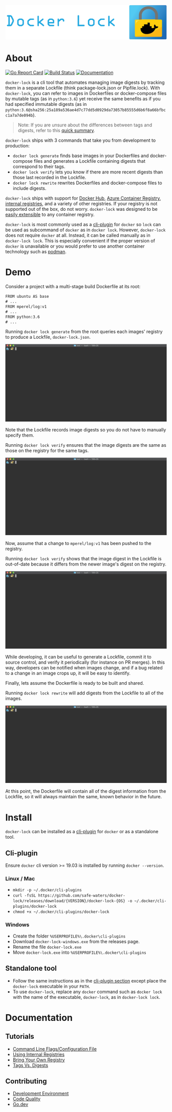 ![Docker-Lock-Banner](./static/readme-banner.png)
# About
[![Go Report Card](https://goreportcard.com/badge/github.com/safe-waters/docker-lock)](https://goreportcard.com/report/github.com/safe-waters/docker-lock)
[![Build Status](https://dev.azure.com/michaelsethperel/docker-lock/_apis/build/status/michaelperel.docker-lock?branchName=master)](https://dev.azure.com/michaelsethperel/docker-lock/_build?definitionId=4&branchName=master)
[![Documentation](https://img.shields.io/badge/go.dev-reference-007d9c?logo=go&logoColor=white&style=flat-square)](https://pkg.go.dev/github.com/safe-waters/docker-lock)

`docker-lock` is a cli tool that automates managing image digests by tracking
them in a separate Lockfile (think package-lock.json or Pipfile.lock). With
`docker-lock`, you can refer to images in Dockerfiles or 
docker-compose files by mutable tags (as in `python:3.6`) yet receive the same 
benefits as if you had specified immutable digests (as in `python:3.6@sha256:25a189a536ae4d7c77dd5d0929da73057b85555d6b6f8a66bfbcc1a7a7de094b`).

> Note: If you are unsure about the differences between tags and digests,
refer to this [quick summary](./docs/tutorials/tags-vs-digests.md).

`docker-lock` ships with 3 commands that take you from development 
to production:

* `docker lock generate` finds base images in your Dockerfiles and docker-compose
files and generates a Lockfile containing digests that correspond to their tags.
* `docker lock verify` lets you know if there are more recent digests 
than those last recorded in the Lockfile.
* `docker lock rewrite` rewrites Dockerfiles and docker-compose files 
to include digests.

`docker-lock` ships with support for [Docker Hub](https://hub.docker.com/),
[Azure Container Registry](https://azure.microsoft.com/en-us/services/container-registry/),
[internal registries](https://docs.docker.com/registry/deploying/),
and a variety of other registries. If your registry is not supported
out of the box, do not worry. `docker-lock` was designed to be
[easily extensible](./docs/tutorials/bring-your-own-registry.md) to any
container registry.

`docker-lock` is most commonly used as a
[cli-plugin](https://github.com/docker/cli/issues/1534) for `docker` so `lock`
can be used as subcommand of `docker` as in `docker lock`. However,
`docker-lock` does not require `docker` at all. Instead, it can be called
manually as in `docker-lock lock`. This is especially convenient if the proper
version of `docker` is unavailable or you would prefer to use another
container technology such as [podman](https://podman.io/).

# Demo
Consider a project with a multi-stage build Dockerfile at its root:
```
FROM ubuntu AS base
# ...
FROM mperel/log:v1
# ...
FROM python:3.6
# ...
```
Running `docker lock generate` from the root queries each images' 
registry to produce a Lockfile, `docker-lock.json`.

![Generate GIF](gifs/generate.gif)

Note that the Lockfile records image digests so you do not have to 
manually specify them.

Running `docker lock verify` ensures that the image digests are the 
same as those on the registry for the same tags.

![Verify Success GIF](gifs/verify_success.gif)

Now, assume that a change to `mperel/log:v1` has been pushed to the registry.

Running `docker lock verify` shows that the image digest in the Lockfile 
is out-of-date because it differs from the newer image's digest on the registry.

![Verify Fail GIF](gifs/verify_fail.gif)

While developing, it can be useful to generate a Lockfile, commit it to 
source control, and verify it periodically (for instance on PR merges). In 
this way, developers can be notified when images change, and if a bug related 
to a change in an image crops up, it will be easy to identify.

Finally, lets assume the Dockerfile is ready to be built and shared.

Running `docker lock rewrite` will add digests from the Lockfile 
to all of the images.

![Rewrite GIF](gifs/rewrite.gif)

At this point, the Dockerfile will contain all of the digest information 
from the Lockfile, so it will always maintain the same, known behavior 
in the future.

# Install
`docker-lock` can be installed as a
[cli-plugin](https://github.com/docker/cli/issues/1534) for `docker` or as a
standalone tool.

## Cli-plugin
Ensure `docker` cli version >= 19.03 is installed by running `docker --version`.

### Linux / Mac
* `mkdir -p ~/.docker/cli-plugins`
* `curl -fsSL https://github.com/safe-waters/docker-lock/releases/download/{VERSION}/docker-lock-{OS} -o ~/.docker/cli-plugins/docker-lock`
* `chmod +x ~/.docker/cli-plugins/docker-lock`
### Windows
* Create the folder `%USERPROFILE%\.docker\cli-plugins`
* Download `docker-lock-windows.exe` from the releases page.
* Rename the file `docker-lock.exe`
* Move `docker-lock.exe` into `%USERPROFILE%\.docker\cli-plugins`

## Standalone tool
* Follow the same instructions as in the
[cli-plugin section](#cli-plugin) except place the `docker-lock` executable in
your `PATH`.
* To use `docker-lock`, replace any `docker` command such as `docker lock` with
the name of the executable, `docker-lock`, as in `docker-lock lock`.

# Documentation
## Tutorials
* [Command Line Flags/Configuration File](./docs/tutorials/command-line-flags-configuration-file.md)
* [Using Internal Registries](./docs/tutorials/internal-registry.md)
* [Bring Your Own Registry](./docs/tutorials/bring-your-own-registry.md)
* [Tags Vs. Digests](./docs/tutorials/tags-vs-digests.md)

## Contributing
* [Development Environment](./docs/contributing/development-environment.md)
* [Code Quality](./docs/contributing/code-quality.md)
* [Go.dev](https://pkg.go.dev/github.com/safe-waters/docker-lock)

